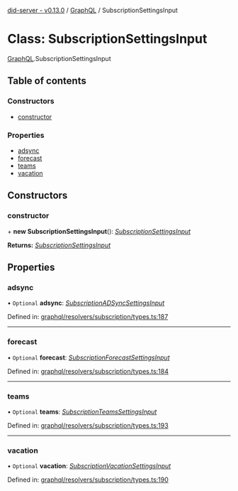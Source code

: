 [did-server - v0.13.0](../README.md) / [GraphQL](../modules/graphql.md) / SubscriptionSettingsInput

# Class: SubscriptionSettingsInput

[GraphQL](../modules/graphql.md).SubscriptionSettingsInput

## Table of contents

### Constructors

- [constructor](graphql.subscriptionsettingsinput.md#constructor)

### Properties

- [adsync](graphql.subscriptionsettingsinput.md#adsync)
- [forecast](graphql.subscriptionsettingsinput.md#forecast)
- [teams](graphql.subscriptionsettingsinput.md#teams)
- [vacation](graphql.subscriptionsettingsinput.md#vacation)

## Constructors

### constructor

\+ **new SubscriptionSettingsInput**(): [*SubscriptionSettingsInput*](graphql.subscriptionsettingsinput.md)

**Returns:** [*SubscriptionSettingsInput*](graphql.subscriptionsettingsinput.md)

## Properties

### adsync

• `Optional` **adsync**: [*SubscriptionADSyncSettingsInput*](graphql.subscriptionadsyncsettingsinput.md)

Defined in: [graphql/resolvers/subscription/types.ts:187](https://github.com/Puzzlepart/did/blob/dev/server/graphql/resolvers/subscription/types.ts#L187)

___

### forecast

• `Optional` **forecast**: [*SubscriptionForecastSettingsInput*](graphql.subscriptionforecastsettingsinput.md)

Defined in: [graphql/resolvers/subscription/types.ts:184](https://github.com/Puzzlepart/did/blob/dev/server/graphql/resolvers/subscription/types.ts#L184)

___

### teams

• `Optional` **teams**: [*SubscriptionTeamsSettingsInput*](graphql.subscriptionteamssettingsinput.md)

Defined in: [graphql/resolvers/subscription/types.ts:193](https://github.com/Puzzlepart/did/blob/dev/server/graphql/resolvers/subscription/types.ts#L193)

___

### vacation

• `Optional` **vacation**: [*SubscriptionVacationSettingsInput*](graphql.subscriptionvacationsettingsinput.md)

Defined in: [graphql/resolvers/subscription/types.ts:190](https://github.com/Puzzlepart/did/blob/dev/server/graphql/resolvers/subscription/types.ts#L190)
